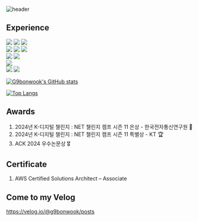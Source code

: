 ![header](https://capsule-render.vercel.app/api?type=waving&color=gradient&height=300&text=Bonwook's%20Github)

## Experience
<img src="https://img.shields.io/badge/Python-3776AB?style=flat-square&logo=Python&logoColor=white"/> <img src="https://img.shields.io/badge/Spring-6DB33F?style=flat-square&logo=Spring&logoColor=white"/>
<img src="https://img.shields.io/badge/SpringBoot-6DB33F?style=flat-square&logo=SpringBoot&logoColor=white"/> <br>
<img src="https://img.shields.io/badge/MySQL-4479A1?style=flat-square&logo=MySQL&logoColor=white"/> <img src="https://img.shields.io/badge/MongoDB-47A248?style=flat-square&logo=MongoDB&logoColor=white"/> <img src="https://img.shields.io/badge/PostgreSQL-4169E1?style=flat-square&logo=PostgreSQL&logoColor=white"/> <br>
<img src="https://img.shields.io/badge/Langchain-1C3C3C?style=flat-square&logo=Langchain&logoColor=white"/> <img src="https://img.shields.io/badge/Langgraph-1C3C3C?style=flat-square&logo=Langgraph&logoColor=white"/><br>
<img src="https://img.shields.io/badge/Wireshark-1679A7?style=flat-square&logo=Wireshark&logoColor=white"/> <br>
<img src="https://img.shields.io/badge/macOS-000000?style=flat-square&logo=macOS&logoColor=white"/> <img src="https://img.shields.io/badge/Linux-FCC624?style=flat-square&logo=Linux&logoColor=white"/> 

[![G9bonwook's GitHub stats](https://github-readme-stats.vercel.app/api?username=G9bonwook)](https://github.com/G9bonwook/github-readme-stats)

[![Top Langs](https://github-readme-stats.vercel.app/api/top-langs/?username=G9bonwook)](https://github.com/G9bonwook/github-readme-stats)


## Awards
1. 2024년 K-디지털 챌린지 : NET 챌린지 캠프 시즌 11 은상 - 한국전자통신연구원 🥈
2. 2024년 K-디지털 챌린지 : NET 챌린지 캠프 시즌 11 특별상 - KT 🏆
3. ACK 2024 우수논문상 🎖️


## Certificate
1. AWS Certified Solutions Architect – Associate 


## Come to my Velog
https://velog.io/@g9bonwook/posts



<!--
**G9bonwook/G9bonwook** is a ✨ _special_ ✨ repository because its `README.md` (this file) appears on your GitHub profile.

Here are some ideas to get you started:

- 🔭 I’m currently working on ...
- 🌱 I’m currently learning ...
- 👯 I’m looking to collaborate on ...
- 🤔 I’m looking for help with ...
- 💬 Ask me about ...
- 📫 How to reach me: ...
- 😄 Pronouns: ...
- ⚡ Fun fact: ...
-->
